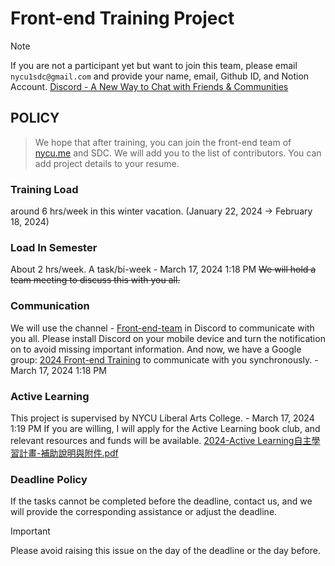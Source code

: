 # Front-end Training Project

> [!NOTE]
> If you are not a participant yet but want to join this team, please email `nycu1sdc@gmail.com` and provide your name, email, Github ID, and Notion Account.
> [Discord - A New Way to Chat with Friends & Communities](https://discord.com/channels/738258665135538228/1198426900784218133)

## POLICY

> We hope that after training, you can join the front-end team of [nycu.me](http://nycu.me/) and SDC.
> We will add you to the list of contributors. You can add project details to your resume.

### **Training Load**    
around 6 hrs/week in this winter vacation. (January 22, 2024 → February 18, 2024)
    
### **Load In Semester**
About 2 hrs/week. A task/bi-week - March 17, 2024 1:18 PM 
~~We will hold a team meeting to discuss this with you all.~~
    
### **Communication**
We will use the channel - [Front-end-team](https://discord.com/channels/738258665135538228/1198426900784218133) in Discord to communicate with you all.
Please install Discord on your mobile device and turn the notification on to avoid missing important information.
And now, we have a Google group: [2024 Front-end Training](https://groups.google.com/u/0/g/2024-front-end-training/) to communicate with you synchronously. - March 17, 2024 1:18 PM 

    
### **Active Learning**
This project is supervised by NYCU Liberal Arts College. - March 17, 2024 1:19 PM 
If you are willing, I will apply for the Active Learning book club, and relevant resources and funds will be available.
[2024-Active Learning自主學習計畫-補助說明與附件.pdf](https://drive.google.com/file/d/1q8NpZfFv4hwPd092vwKg9R2aB60VcjxI/view)
    
### **Deadline Policy**
If the tasks cannot be completed before the deadline, contact us, and we will provide the corresponding assistance or adjust the deadline.

> [!IMPORTANT]
> Please avoid raising this issue on the day of the deadline or the day before.